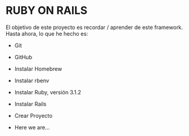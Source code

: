 # RUBY ON RAILS

El objetivo de este proyecto es recordar / aprender de este framework. Hasta ahora, lo que he hecho es: 


* Git

* GitHub

* Instalar Homebrew

* Instalar rbenv

* Instalar Ruby, versión 3.1.2

* Instalar Rails

* Crear Proyecto

* Here we are... 
